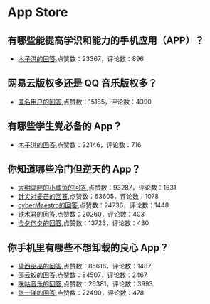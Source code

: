 #  App Store 
## 有哪些能提高学识和能力的手机应用（APP）？
- [木子淇的回答](https://www.zhihu.com/question/27265761/answer/559255146),点赞数：23367，评论数：896
## 网易云版权多还是 QQ 音乐版权多？
- [匿名用户的回答](https://www.zhihu.com/question/282524165/answer/434933581),点赞数：15185，评论数：4390
## 有哪些学生党必备的 App？
- [木子淇的回答](https://www.zhihu.com/question/328315954/answer/821275677),点赞数：22146，评论数：716
## 你知道哪些冷门但逆天的 App？
- [大明湖畔的小咸鱼的回答](https://www.zhihu.com/question/37524914/answer/590037038),点赞数：93287，评论数：1631
- [针尖对麦芒的回答](https://www.zhihu.com/question/37524914/answer/593891402),点赞数：63605，评论数：1078
- [cyberMaestro的回答](https://www.zhihu.com/question/37524914/answer/83223753),点赞数：24736，评论数：1448
- [铁木君的回答](https://www.zhihu.com/question/37524914/answer/1161820034),点赞数：20260，评论数：403
- [今夕何夕的回答](https://www.zhihu.com/question/37524914/answer/633765866),点赞数：13723，评论数：430
## 你手机里有哪些不想卸载的良心 App？
- [黛西巫巫的回答](https://www.zhihu.com/question/319414486/answer/858137620),点赞数：85616，评论数：1487
- [邵云蛟的回答](https://www.zhihu.com/question/319414486/answer/749888588),点赞数：84507，评论数：2467
- [咪咕音乐的回答](https://www.zhihu.com/question/319414486/answer/1115532239),点赞数：26381，评论数：3993
- [张一洋的回答](https://www.zhihu.com/question/319414486/answer/899242376),点赞数：22490，评论数：478
